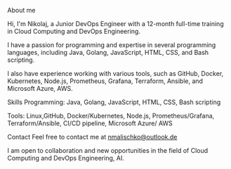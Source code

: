 About me

Hi, I'm Nikolaj, a Junior DevOps Engineer with a 12-month full-time training in Cloud Computing and DevOps Engineering. 

I have a passion for programming and expertise in several programming languages,
including Java, Golang, JavaScript, HTML, CSS, and Bash scripting.

I also have experience working with various tools, such as GitHub, Docker,
Kubernetes, Node.js, Prometheus, Grafana, Terraform, Ansible, and Microsoft Azure, AWS.

Skills
Programming: Java, Golang, JavaScript, HTML, CSS, Bash scripting

Tools: Linux,GitHub, Docker/Kubernetes, Node.js, Prometheus/Grafana,
Terraform/Ansible, CI/CD pipeline, Microsoft Azure/ AWS

Contact
Feel free to contact me at nmalischko@outlook.de 

I am open to collaboration and new opportunities in the field of Cloud Computing and DevOps Engineering, AI.
